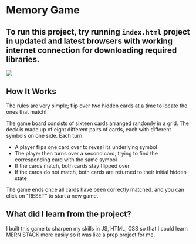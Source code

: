 # Memory Game

## To run this project, try running `index.html` project in updated and latest browsers with working internet connection for downloading required libraries.


![](https://user-images.githubusercontent.com/89452452/183389912-713dd27f-18b6-49c6-a493-a0765fbc4c7d.PNG)


## How It Works
The rules are very simple; flip over two hidden cards at a time to locate the ones that match!

The game board consists of sixteen cards arranged randomly in a grid. The deck is made up of eight different pairs of cards, each with different symbols on one side. Each turn:

* A player flips one card over to reveal its underlying symbol
* The player then turns over a second card, trying to find the corresponding card with the same symbol
* If the cards match, both cards stay flipped over
* If the cards do not match, both cards are returned to their initial hidden state

The game ends once all cards have been correctly matched.
and you can click on "RESET" to start a new game.


## What did I learn from the project?
I built this game to sharpen my skills in JS, HTML, CSS so that I could learn MERN STACK more easily so it was like a prep project for me.


